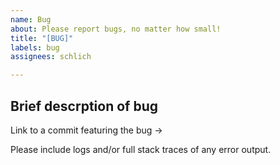 ```yaml
---
name: Bug
about: Please report bugs, no matter how small!
title: "[BUG]"
labels: bug
assignees: schlich

---
```


## Brief descrption of bug


Link to a commit featuring the bug -> 


Please include logs and/or full stack traces of any error output.
